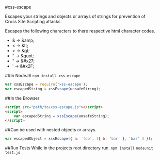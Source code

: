 #xss-escape

Escapes your strings and objects or arrays of strings for prevention of
Cross Site Scripting attacks.

Escapes the following characters to there respective html character codes.

- &amp; -> &amp;amp;
- &lt; -> &amp;lt;
- &gt; -> &amp;gt;
- " -> &amp;quot;
- " -> &amp;#x27;
- ' -> &amp;#x2F;

##In NodeJS
`npm install xss-escape`
```js
var xssEscape = require('xss-escape');
var escapedString = xssEscape(unsafeString);
```

##In the Browser
```html
<script src="path/to/xss-escape.js"></script>
<script>
    var escapedString = xssEscape(unsafeString);
</script>
```

##Can be used with nested objects or arrays.
```js
var escapedObject = xssEscape({ a: 'foo', [{ b: 'bar' }, 'baz' ] });
```

##Run Tests
While in the projects root directory run.
`npm install`
`nodeunit test.js`
